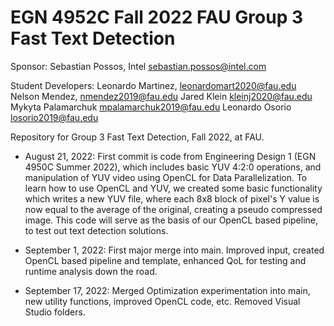 # EGN 4952C Fall 2022 FAU Group 3 Fast Text Detection

Sponsor: Sebastian Possos, Intel
sebastian.possos@intel.com

Student Developers:
Leonardo Martinez,	leonardomart2020@fau.edu
Nelson Mendez,		nmendez2019@fau.edu
Jared Klein 		kleinj2020@fau.edu
Mykyta Palamarchuk 	mpalamarchuk2019@fau.edu
Leonardo Osorio 	losorio2019@fau.edu
 
Repository for Group 3 Fast Text Detection, Fall 2022, at FAU.

- August 21, 2022: First commit is code from Engineering Design 1 (EGN 4950C Summer 2022), which includes basic YUV 4:2:0 operations,
and manipulation of YUV video using OpenCL for Data Parallelization. To learn how to use OpenCL and YUV, we created some basic functionality
which writes a new YUV file, where each 8x8 block of pixel's Y value is now equal to the average of the original, creating a pseudo
compressed image. This code will serve as the basis of our OpenCL based pipeline, to test out text detection solutions.

- September 1, 2022: First major merge into main. Improved input, created OpenCL based pipeline and template, enhanced QoL for testing and runtime
analysis down the road.

- September 17, 2022: Merged Optimization experimentation into main, new utility functions, improved OpenCL code, etc. Removed Visual Studio folders.
